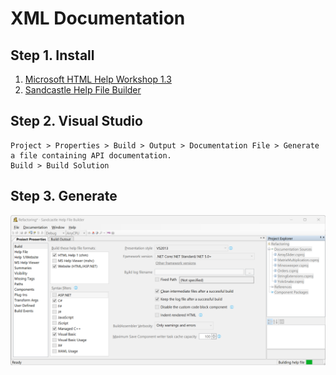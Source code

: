 # XML Documentation

## Step 1. Install
1. [Microsoft HTML Help Workshop 1.3](https://www.helpandmanual.com/download/htmlhelp.exe)
2. [Sandcastle Help File Builder](https://github.com/EWSoftware/SHFB/releases/)

## Step 2. Visual Studio
```
Project > Properties > Build > Output > Documentation File > Generate a file containing API documentation. 
Build > Build Solution
```

## Step 3. Generate
![sandcastle.png](sandcastle.png)